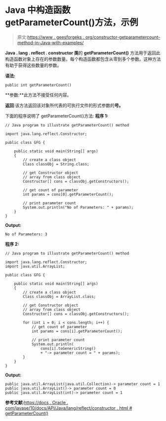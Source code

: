 # Java 中构造函数 getParameterCount()方法，示例

> 原文:[https://www . geesforgeks . org/constructor-getparametercount-method-in-Java-with-examples/](https://www.geeksforgeeks.org/constructor-getparametercount-method-in-java-with-examples/)

**Java . lang . reflect . constructor 类**的 **getParameterCount()** 方法用于返回此构造函数对象上存在的参数数量。每个构造函数都包含从零到多个参数。这种方法有助于获得这些数量的参数。

**语法:**

```
public int getParameterCount()

```

**参数:**此方法不接受任何内容。

**返回**:该方法返回该对象所代表的可执行文件的形式参数的**号。**

下面的程序说明了 getParameterCount()方法:
**程序 1:**

```
// Java program to illustrate getParameterCount() method

import java.lang.reflect.Constructor;

public class GFG {

    public static void main(String[] args)
    {
        // create a class object
        Class classObj = String.class;

        // get Constructor object
        // array from class object
        Constructor[] cons = classObj.getConstructors();

        // get count of parameter
        int params = cons[0].getParameterCount();

        // print parameter count
        System.out.println("No of Parameters: " + params);
    }
}
```

**Output:**

```
No of Parameters: 3

```

**程序 2:**

```
// Java program to illustrate getParameterCount() method

import java.lang.reflect.Constructor;
import java.util.ArrayList;

public class GFG {

    public static void main(String[] args)
    {
        // create a class object
        Class classObj = ArrayList.class;

        // get Constructor object
        // array from class object
        Constructor[] cons = classObj.getConstructors();

        for (int i = 0; i < cons.length; i++) {
            // get count of parameter
            int params = cons[i].getParameterCount();

            // print parameter count
            System.out.println(
                cons[i].toGenericString()
                + "-> parameter count = " + params);
        }
    }
}
```

**Output:**

```
public java.util.ArrayList(java.util.Collection)-> parameter count = 1
public java.util.ArrayList()-> parameter count = 0
public java.util.ArrayList(int)-> parameter count = 1

```

**参考文献:**[https://docs . Oracle . com/javase/10/docs/API/Java/lang/reflect/constructor . html # getParameterCount()](https://docs.oracle.com/javase/10/docs/api/java/lang/reflect/Constructor.html#getParameterCount())
